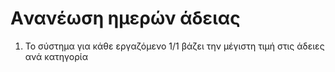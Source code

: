 # Aνανέωση ημερών άδειας

1) Το σύστημα για κάθε εργαζόμενο 1/1 βάζει την μέγιστη τιμή στις άδειες ανά κατηγορία